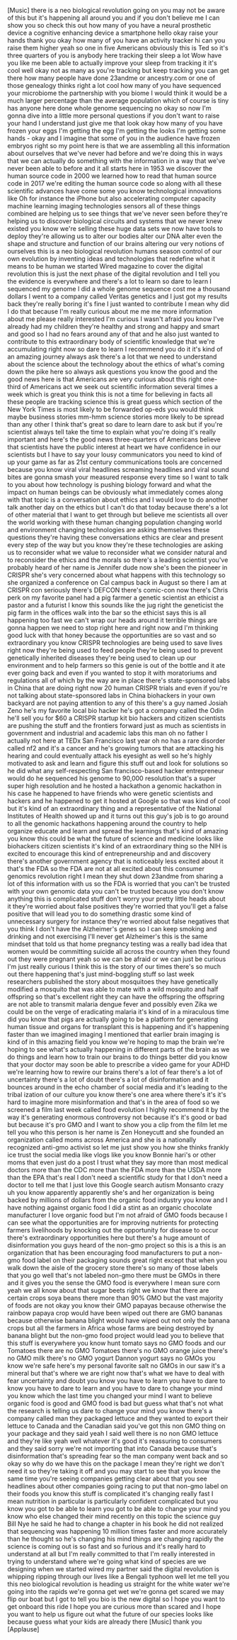 
[Music]
there is a neo biological revolution
going on you may not be aware of this
but it&#39;s happening all around you and if
you don&#39;t believe me I can show you so
check this out how many of you have a
neural prosthetic device a cognitive
enhancing device a smartphone hello okay
raise your hands thank you okay how many
of you have an activity tracker hi can
you raise them higher yeah so one in
five Americans obviously this is Ted so
it&#39;s three quarters of you
is anybody here tracking their sleep a
lot Wow have you like me been able to
actually improve your sleep from
tracking it it&#39;s cool well okay not as
many as you&#39;re tracking but keep
tracking you can get there how many
people have done 23andme or ancestry.com
or one of those genealogy thinks right a
lot cool how many of you have sequenced
your microbiome the partnership with you
biome I would think it would be a much
larger percentage than the average
population which of course is tiny has
anyone here done whole genome sequencing
no okay so now I&#39;m gonna dive into a
little more personal questions if you
don&#39;t want to raise your hand I
understand just give me that look okay
how many of you have frozen your eggs
I&#39;m getting the egg I&#39;m getting the
looks I&#39;m getting some hands - okay and
I imagine that some of you in the
audience have frozen embryos right so my
point here is that we are assembling all
this information about ourselves that
we&#39;ve never had before and we&#39;re doing
this in ways that we can actually do
something with the information in a way
that we&#39;ve never been able to before and
it all starts here in 1953 we discover
the human source code in 2000 we learned
how to read that human source code in
2017 we&#39;re editing the human source code
so along with all these scientific
advances have come some you know
technological innovations like Oh for
instance the iPhone but also
accelerating computer capacity machine
learning imaging technologies sensors
all of these things combined are helping
us to see things that we&#39;ve never seen
before they&#39;re helping us to discover
biological circuits and systems that we
never knew existed
you know we&#39;re selling these huge data
sets we now have tools to deploy they&#39;re
allowing us to alter our bodies alter
our DNA alter even the shape and
structure and function of our brains
altering our very notions of ourselves
this is a neo biological revolution
humans season control of our own
evolution by inventing ideas and
technologies that redefine what it means
to be human
we started Wired magazine to cover the
digital revolution this is just the next
phase of the digital revolution and I
tell you the evidence is everywhere and
there&#39;s a lot to learn so dare to learn
I sequenced my genome I did a whole
genome sequence cost me a thousand
dollars I went to a company called
Veritas genetics and I just got my
results back they&#39;re really boring it&#39;s
fine I just wanted to contribute I mean
why did I do that because I&#39;m really
curious about me me me more information
about me please really interested I&#39;m
curious I wasn&#39;t afraid you know I&#39;ve
already had my children they&#39;re healthy
and strong and happy and smart and good
so I had no fears around any of that and
he also just wanted to contribute to
this extraordinary body of scientific
knowledge that we&#39;re accumulating right
now so dare to learn I recommend you do
it it&#39;s kind of an amazing journey
always ask there&#39;s a lot that we need to
understand about the science about the
technology about the ethics of what&#39;s
coming down the pike here so always ask
questions you know the good and the good
news here is that Americans are very
curious about this right one-third of
Americans act
we seek out scientific information
several times a week which is great you
think this is not a time for believing
in facts all these people are tracking
science this is great
guess which section of the New York
Times is most likely to be forwarded
op-eds you would think maybe business
stories mm-hmm science stories more
likely to be spread than any other I
think that&#39;s great so dare to learn dare
to ask but if you&#39;re scientist always
tell take the time to explain what
you&#39;re doing it&#39;s really important and
here&#39;s the good news
three-quarters of Americans believe that
scientists have the public interest at
heart we have confidence in our
scientists but I have to say your lousy
communicators you need to kind of up
your game as far as 21st century
communications tools are concerned
because you know viral viral headlines
screaming headlines and viral sound
bites are gonna smash your measured
response every time so I want to talk to
you about how technology is pushing
biology forward and what the impact on
human beings can be obviously what
immediately comes along with that topic
is a conversation about ethics and I
would love to do another talk another
day on the ethics but I can&#39;t do that
today because there&#39;s a lot of other
material that I want to get through but
believe me scientists all over the world
working with these human changing
population changing world and
environment changing technologies are
asking themselves these questions
they&#39;re having these conversations
ethics are clear and present every step
of the way but you know they&#39;re these
technologies are asking us to reconsider
what we value to reconsider what we
consider natural and to reconsider the
ethics and the morals so there&#39;s a
leading scientist you&#39;ve probably heard
of her name is Jennifer dude now she&#39;s
been the pioneer in CRISPR she&#39;s very
concerned about what happens with this
technology so she organized a conference
on Cal campus back in August so there I
am at CRISPR con
seriously there&#39;s DEFCON there&#39;s
comic-con now there&#39;s Chris perk on my
favorite panel had a pig farmer a
genetic scientist an ethicist a pastor
and a futurist I know this sounds like
the jug right the geneticist the pig
farm in the offices walk into the bar so
the ethicist says this is all happening
too fast
we can&#39;t wrap our heads around it
terrible things are gonna happen we need
to stop right here and right now and I&#39;m
thinking good luck with that honey
because the opportunities are so vast
and so extraordinary
you know CRISPR technologies are being
used to save lives right now they&#39;re
being used to feed people they&#39;re being
used to prevent genetically inherited
diseases they&#39;re being used to clean up
our environment and to help farmers so
this genie is out of the bottle and it
ate ever going back and even if you
wanted to stop it with moratoriums and
regulations all of which by the way are
in place
there&#39;s state-sponsored labs in China
that are doing right now 20 human CRISPR
trials and even if you&#39;re not talking
about state-sponsored labs in China
biohackers in your own backyard are not
paying attention to any of this there&#39;s
a guy named Josiah Zeno he&#39;s my favorite
local bio hacker he&#39;s got a company
called the Odin he&#39;ll sell you for $60 a
CRISPR startup kit bio hackers and
citizen scientists are pushing the stuff
and the frontiers forward just as much
as scientists in government and
industrial and academic labs this man oh
no father I actually not here at TEDx
San Francisco last year oh no has a rare
disorder called nf2 and it&#39;s a cancer
and he&#39;s growing tumors that are
attacking his hearing and could
eventually attack his eyesight as well
so he&#39;s highly motivated to ask and
learn and figure this stuff out and look
for solutions so he did what any
self-respecting San francisco-based
hacker entrepreneur would do he
sequenced his genome to 90,000
resolution that&#39;s a super super high
resolution
and he hosted a hackathon a genomic
hackathon in his case he happened to
have friends who were genetic scientists
and hackers and he happened to get it
hosted at Google so that was kind of
cool but it&#39;s kind of an extraordinary
thing and a representative of the
National Institutes of Health showed up
and it turns out this guy&#39;s job is to go
around to all the genomic hackathons
happening around the country to help
organize educate and learn and spread
the learnings that&#39;s kind of amazing you
know this could be what the future of
science and medicine looks like
biohackers citizen scientists it&#39;s kind
of an extraordinary thing so the NIH is
excited to encourage this kind of
entrepreneurship and and discovery
there&#39;s another government agency that
is noticeably less excited about it
that&#39;s the FDA so the FDA are not at all
excited about this consumer genomics
revolution right I mean they shut down
23andme from sharing a lot of this
information with us so the FDA is
worried that you can&#39;t be trusted with
your own genomic data you can&#39;t be
trusted because you don&#39;t know anything
this is complicated stuff don&#39;t worry
your pretty little heads about it
they&#39;re worried about false positives
they&#39;re worried that you&#39;ll get a false
positive that will lead you to do
something drastic some kind of
unnecessary surgery for instance they&#39;re
worried about false negatives that you
think I don&#39;t have the Alzheimer&#39;s genes
so I can keep smoking and drinking and
not exercising I&#39;ll never get
Alzheimer&#39;s this is the same mindset
that told us that home pregnancy testing
was a really bad idea that women would
be committing suicide all across the
country when they found out they were
pregnant yeah
so we can be afraid or we can just be
curious I&#39;m just really curious I think
this is the story of our times there&#39;s
so much out there happening that&#39;s just
mind-boggling stuff so
last week researchers published the
story about mosquitoes they have
genetically modified a mosquito that was
able to mate with a wild mosquito and
half offspring so that&#39;s excellent
right they can have the offspring the
offspring are not able to transmit
malaria dengue fever and possibly even
Zika we could be on the verge of
eradicating malaria it&#39;s kind of in a
miraculous time did you know that pigs
are actually going to be a platform for
generating human tissue and organs for
transplant this is happening and it&#39;s
happening faster than we imagined
imaging I mentioned that earlier brain
imaging is kind of in this amazing field
you know we&#39;re hoping to map the brain
we&#39;re hoping to see what&#39;s actually
happening in different parts of the
brain as we do things and learn how to
train our brains to do things better did
you know that your doctor may soon be
able to prescribe a video game for your
ADHD we&#39;re learning how to rewire our
brains there&#39;s a lot of fear there&#39;s a
lot of uncertainty there&#39;s a lot of
doubt there&#39;s a lot of disinformation
and it bounces around in the echo
chamber of social media and it&#39;s leading
to the tribal ization of our culture you
know there&#39;s one area where there&#39;s it&#39;s
it&#39;s hard to imagine more misinformation
and that&#39;s in the area of food so we
screened a film last week called food
evolution I highly recommend it by the
way it&#39;s generating enormous controversy
not because it&#39;s it&#39;s good or bad but
because it&#39;s pro GMO and I want to show
you a clip from the film let me tell you
who this person is her name is Zen
Honeycutt and she founded an
organization called moms across America
and she is a nationally recognized
anti-gmo activist
so let me just show you how she thinks
frankly ice trust the social media like
vlogs like you know Bonnie hari&#39;s or
other moms that even just do a post I
trust what they say more than most
medical doctors more than the CDC more
than the FDA more than the USDA more
than the EPA that&#39;s real I don&#39;t need a
scientific study for that I don&#39;t need a
doctor to tell me that I just love this
Google search autism Monsanto crazy uh
you know apparently apparently she&#39;s and
her organization is being backed by
millions of dollars from the organic
food industry you know and I have
nothing against organic food I did a
stint as an organic chocolate
manufacturer I love organic food but I&#39;m
not afraid of GMO foods because I can
see what the opportunities are for
improving nutrients for protecting
farmers livelihoods by knocking out the
opportunity for disease to occur there&#39;s
extraordinary opportunities here but
there&#39;s a huge amount of disinformation
you guys heard of the non-gmo project so
this is a this is an organization that
has been encouraging food manufacturers
to put a non-gmo food label on their
packaging sounds great right except that
when you walk down the aisle of the
grocery store there&#39;s so many of those
labels that you go well that&#39;s not
labeled non-gmo there must be GMOs in
there and it gives you the sense the GMO
food is everywhere
I mean sure corn yeah we all know about
that sugar beets right we know that
there are certain crops soya beans there
more than 90% GMO but the vast majority
of foods are not okay you know their GMO
papayas because otherwise the rainbow
papaya crop would have been wiped out
there are GMO bananas because otherwise
banana blight would have wiped out not
only the banana crops but all the
farmers in Africa whose farms are being
destroyed by banana blight but the
non-gmo food project would lead you to
believe that this stuff is everywhere
you know hunt tomato says no GMO foods
and our Tomatoes there are no GMO
Tomatoes there&#39;s no GMO orange juice
there&#39;s no GMO milk
there&#39;s no GMO yogurt Dannon yogurt says
no GMOs you know we&#39;re safe here&#39;s my
personal favorite salt no GMOs in our
saw
it&#39;s a mineral but that&#39;s where we are
right now that&#39;s what we have to deal
with fear uncertainty and doubt you know
you have to learn you have to dare to
know you have to dare to learn and you
have to dare to change your mind you
know which the last time you changed
your mind
I want to believe organic food is good
and GMO food is bad but guess what
that&#39;s not what the research is telling
us dare to change your mind you know
there&#39;s a company called man they
packaged lettuce and they wanted to
export their lettuce to Canada and the
Canadian said you&#39;ve got this non GMO
thing on your package and they said yeah
I said well there is no non GMO lettuce
and they&#39;re like yeah well whatever it&#39;s
good it&#39;s reassuring to consumers and
they said sorry we&#39;re not importing that
into Canada because that&#39;s
disinformation that&#39;s spreading fear so
the man company went back and so okay so
why do we have this on the package I
mean they&#39;re right we don&#39;t need it so
they&#39;re taking it off and you may start
to see that you know the same time
you&#39;re seeing companies getting clear
about that you see headlines about other
companies going racing to put that
non-gmo label on their foods you know
this stuff is complicated it&#39;s changing
really fast
I mean nutrition in particular is
particularly confident complicated but
you know you got to be able to learn you
got to be able to change your mind you
know who else changed their mind
recently on this topic the science guy
Bill Nye he said he had to change a
chapter in his book he did not realized
that sequencing was happening 10 million
times faster and more accurately than he
thought so he&#39;s changing his mind things
are changing rapidly the science is
coming out is so fast and so furious and
it&#39;s really hard to understand at all
but I&#39;m really committed to that I&#39;m
really interested in trying to
understand where we&#39;re going
what kind of species are we designing
when we started wired my partner said
the digital revolution
is whipping ripping through our lives
like a Bengali typhoon well let me tell
you this neo biological revolution is
heading us straight for the white water
we&#39;re going into the rapids we&#39;re gonna
get wet we&#39;re gonna get scared we may
flip our boat but I got to tell you bio
is the new digital so I hope you want to
get onboard this ride I hope you are
curious more than scared and I hope you
want to help us figure out what the
future of our species looks like because
guess what your kids are already there
[Music]
thank you
[Applause]

